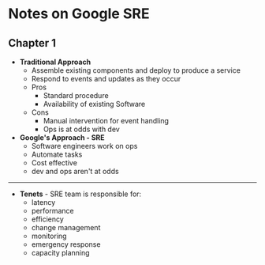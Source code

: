 # Notes on Google SRE

## Chapter 1

- **Traditional Approach**
    * Assemble existing components and deploy to produce a service
    * Respond to events and updates as they occur
    * Pros
        - Standard procedure
        - Availability of existing Software 
    * Cons
        - Manual intervention for event handling 
        - Ops is at odds with dev
- **Google's Approach - SRE**
    * Software engineers work on ops
    * Automate tasks
    * Cost effective
    * dev and ops aren't at odds
---
- **Tenets** - SRE team is responsible for:
    - latency
    - performance
    - efficiency
    - change management
    - monitoring
    - emergency response
    - capacity planning

